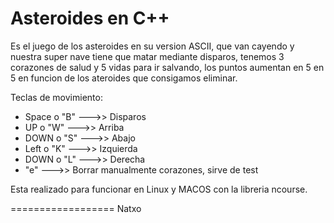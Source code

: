 # Asteroides en C++

Es el juego de los asteroides en su version ASCII, que van cayendo y nuestra super nave tiene que matar mediante disparos, tenemos 3 corazones de salud y 5 vidas para ir salvando, los puntos aumentan en 5 en 5 en funcion de los ateroides que consigamos eliminar.

Teclas de movimiento:
  - Space o "B" --->> Disparos
  - UP o "W"    --->> Arriba
  - DOWN o "S"  --->> Abajo
  - Left o "K"  --->> Izquierda
  - DOWN o "L"  --->> Derecha
  - "e"         --->> Borrar manualmente corazones, sirve de test

Esta realizado para funcionar en Linux y MACOS con la libreria ncourse.

==================
Natxo
